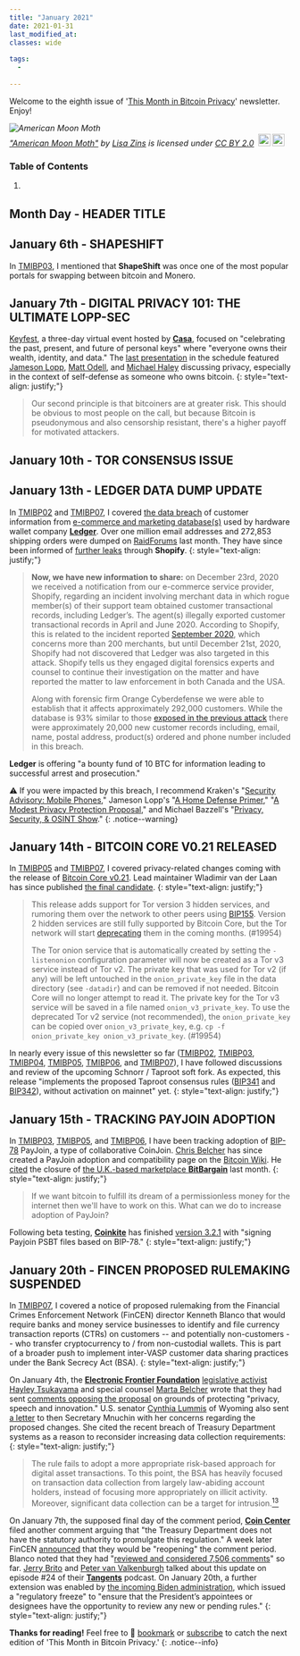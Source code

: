 ```yaml
---
title: "January 2021"
date: 2021-01-31
last_modified_at:
classes: wide
  
tags:
  - 
  
---
```


Welcome to the eighth issue of '[This Month in Bitcoin Privacy](https://enegnei.github.io/This-Month-In-Bitcoin-Privacy/about/)' newsletter. Enjoy!

<p style="font-size: 0.9rem;font-style: italic;"><img style="display: block;" src="https://live.staticflickr.com/4305/36188031625_21f0c346d7_b.jpg" alt="American Moon Moth"><a href="https://www.flickr.com/photos/94846844@N04/36188031625">"American Moon Moth"</a><span> by <a href="https://www.flickr.com/photos/94846844@N04">Lisa Zins</a></span> is licensed under <a href="https://creativecommons.org/licenses/by/2.0/?ref=ccsearch&atype=html" style="margin-right: 5px;">CC BY 2.0</a><a href="https://creativecommons.org/licenses/by/2.0/?ref=ccsearch&atype=html" target="_blank" rel="noopener noreferrer" style="display: inline-block;white-space: none;margin-top: 2px;margin-left: 3px;height: 22px !important;"><img style="height: inherit;margin-right: 3px;display: inline-block;" src="https://search.creativecommons.org/static/img/cc_icon.svg?image_id=afefab76-a2a7-44a1-a2ff-399bfbda7f14" /><img style="height: inherit;margin-right: 3px;display: inline-block;" src="https://search.creativecommons.org/static/img/cc-by_icon.svg" /></a></p>

### Table of Contents

1. 

## Month Day - HEADER TITLE

## January 6th - SHAPESHIFT

In [TMIBP03](https://enegnei.github.io/This-Month-In-Bitcoin-Privacy/August_2020/#august-8th---cross-chain-atomic-swaps-with-monero), I mentioned that **ShapeShift** was once one of the most popular portals for swapping between bitcoin and Monero.

## January 7th - DIGITAL PRIVACY 101: THE ULTIMATE LOPP-SEC

[Keyfest](https://keys.casa/keyfest), a three-day virtual event hosted by [**Casa**](https://twitter.com/CasaHODL), focused on "celebrating the past, present, and future of personal keys" where "everyone owns their wealth, identity, and data." The [last presentation](https://youtu.be/urWArN1reaM) in the schedule featured [Jameson Lopp](https://twitter.com/lopp/status/1350484559008301060), [Matt Odell](https://twitter.com/matt_odell), and [Michael Haley](https://twitter.com/rhizo_michael) discussing privacy, especially in the context of self-defense as someone who owns bitcoin.
{: style="text-align: justify;"}

> Our second principle is that bitcoiners are at greater risk. This should be obvious to most people on the call, but because Bitcoin is pseudonymous and also censorship resistant, there's a higher payoff for motivated attackers.

## January 10th - TOR CONSENSUS ISSUE

## January 13th - LEDGER DATA DUMP UPDATE

In [TMIBP02](https://enegnei.github.io/This-Month-In-Bitcoin-Privacy/July_2020/#july-29th---ledger-data-breach) and [TMIBP07](https://enegnei.github.io/This-Month-In-Bitcoin-Privacy/December_2020/#december-20th---ledger-data-dump), I covered [the data breach](https://www.ledger.com/addressing-the-july-2020-e-commerce-and-marketing-data-breach) of customer information from [e-commerce and marketing database(s)](https://support.ledger.com/hc/en-us/articles/360015559320-E-commerce-and-Marketing-data-breach-FAQ) used by hardware wallet company [**Ledger**](https://twitter.com/Ledger/status/1349375083891011591). Over one million email addresses and 272,853 shipping orders were dumped on [RaidForums](https://archive.is/RdBtk) last month. They have since been informed of [further leaks](https://www.ledger.com/blog/update-efforts-to-protect-your-data-and-prosecute-the-scammers) through **Shopify**.
{: style="text-align: justify;"}

> **Now, we have new information to share:** on December 23rd, 2020 we received a notification from our e-commerce service provider, Shopify, regarding an incident involving merchant data in which rogue member(s) of their support team obtained customer transactional records, including Ledger’s. The agent(s) illegally exported customer transactional records in April and June 2020. According to Shopify, this is related to the incident reported [September 2020](https://community.shopify.com/c/Shopify-Discussion/Incident-Update/td-p/888971), which concerns more than 200 merchants, but until December 21st, 2020, Shopify had not discovered that Ledger was also targeted in this attack. Shopify tells us they engaged digital forensics experts and counsel to continue their investigation on the matter and have reported the matter to law enforcement in both Canada and the USA.
>
> Along with forensic firm Orange Cyberdefense we were able to establish that it affects approximately 292,000 customers. While the database is 93% similar to those [exposed in the previous attack](https://support.ledger.com/hc/en-us/articles/360015559320-E-commerce-and-Marketing-data-breach-FAQ) there were approximately 20,000 new customer records including, email, name, postal address, product(s) ordered and phone number included in this breach.

**Ledger** is offering "a bounty fund of 10 BTC for information leading to successful arrest and prosecution."

:warning: If you were impacted by this breach, I recommend Kraken's "[Security Advisory: Mobile Phones](https://blog.kraken.com/post/219/security-advisory-mobile-phones/)," Jameson Lopp's "[A Home Defense Primer](https://blog.keys.casa/a-home-defense-primer/)," "[A Modest Privacy Protection Proposal](https://blog.lopp.net/modest-privacy-protection-proposal/)," and Michael Bazzell's "[Privacy, Security, & OSINT Show](https://podcasts.apple.com/us/podcast/200-stalking-doxing-and-online-harassment/id1165843330?i=1000504074121)."
{: .notice--warning}

## January 14th - BITCOIN CORE V0.21 RELEASED

In [TMIBP05](https://enegnei.github.io/This-Month-In-Bitcoin-Privacy/October_2020/#october-11th---bip155-and-tor-onions-v3) and [TMIBP07](https://enegnei.github.io/This-Month-In-Bitcoin-Privacy/December_2020/#december-23rd---release-candidate-testing), I covered privacy-related changes coming with the release of [Bitcoin Core v0.21](https://twitter.com/bitcoincoreorg/status/1349720304680054784). Lead maintainer Wladimir van der Laan has since published [the final candidate](https://lists.linuxfoundation.org/pipermail/bitcoin-core-dev/2021-January/000097.html).
{: style="text-align: justify;"}

> This release adds support for Tor version 3 hidden services, and rumoring them over the network to other peers using [BIP155](https://github.com/bitcoin/bips/blob/master/bip-0155.mediawiki). Version 2 hidden services are still fully supported by Bitcoin Core, but the Tor network will start [deprecating](https://blog.torproject.org/v2-deprecation-timeline) them in the coming months. (#19954)
>
> The Tor onion service that is automatically created by setting the `-listenonion` configuration parameter will now be created as a Tor v3 service instead of Tor v2. The private key that was used for Tor v2 (if any) will be left untouched in the `onion_private_key` file in the data directory (see `-datadir`) and can be removed if not needed. Bitcoin Core will no longer attempt to read it. The private key for the Tor v3 service will be saved in a file named `onion_v3_private_key`. To use the deprecated Tor v2 service (not recommended), the `onion_private_key` can be copied over `onion_v3_private_key`, e.g. `cp -f onion_private_key onion_v3_private_key`. (#19954)

In nearly every issue of this newsletter so far ([TMIBP02](https://enegnei.github.io/This-Month-In-Bitcoin-Privacy/July_2020/#july-24th---schnorr--taproot-activation), [TMIBP03](https://enegnei.github.io/This-Month-In-Bitcoin-Privacy/August_2020/#august-12th---schnorr-signaturecheckers), [TMIBP04](https://enegnei.github.io/This-Month-In-Bitcoin-Privacy/September_2020/#september-1st---smore-schnorr), [TMIBP05](https://enegnei.github.io/This-Month-In-Bitcoin-Privacy/October_2020/#october-14th---smore-schnorr-and-tapscript), [TMIBP06](https://enegnei.github.io/This-Month-In-Bitcoin-Privacy/November_2020/#november-27th---taproots-impact-on-bitcoin-privacy), and [TMIBP07](https://enegnei.github.io/This-Month-In-Bitcoin-Privacy/December_2020/#december-2nd---taproot-ring-signatures)), I have followed discussions and review of the upcoming Schnorr / Taproot soft fork. As expected, this release "implements the proposed Taproot consensus rules ([BIP341](https://github.com/bitcoin/bips/blob/master/bip-0341.mediawiki) and [BIP342](https://github.com/bitcoin/bips/blob/master/bip-0342.mediawiki)), without activation on mainnet" yet.
{: style="text-align: justify;"}

## January 15th - TRACKING PAYJOIN ADOPTION

In [TMIBP03](https://enegnei.github.io/This-Month-In-Bitcoin-Privacy/August_2020/#august-5th---payjoin-support-in-wasabi-and-joinmarket), [TMIBP05](https://enegnei.github.io/This-Month-In-Bitcoin-Privacy/October_2020/#october-13th---bip78-payjoin-receiver-in-joinmarket), and [TMIBP06](https://enegnei.github.io/This-Month-In-Bitcoin-Privacy/November_2020/#november-24th---coldcard-beta-payjoin-support), I have been tracking adoption of [BIP-78](https://github.com/bitcoin/bips/blob/master/bip-0078.mediawiki) PayJoin, a type of collaborative CoinJoin. [Chris Belcher](https://twitter.com/chris_belcher_/status/1350235096171864064) has since created a PayJoin adoption and compatibility page on the [Bitcoin Wiki](https://en.bitcoin.it/wiki/PayJoin_adoption). He [cited](https://lists.linuxfoundation.org/pipermail/bitcoin-dev/2021-January/018356.html) the closure of [the U.K.-based marketplace **BitBargain**](https://enegnei.github.io/This-Month-In-Bitcoin-Privacy/December_2020/#december-26th---a-best-guess-bitbargain-closes) last month.
{: style="text-align: justify;"}

> If we want bitcoin to fulfill its dream of a permissionless money for the internet then we'll have to work on this. What can we do to increase adoption of PayJoin?

Following beta testing, [**Coinkite**](https://twitter.com/COLDCARDwallet/status/1347587788082974722) has finished [version 3.2.1](https://blog.coinkite.com/version-3.2.1-released/) with "signing Payjoin PSBT files based on BIP-78."
{: style="text-align: justify;"}

## January 20th - FINCEN PROPOSED RULEMAKING SUSPENDED

In [TMIBP07](https://enegnei.github.io/This-Month-In-Bitcoin-Privacy/December_2020/#december-10th---the-patriot-act-share-it-all), I covered a notice of proposed rulemaking from the Financial Crimes Enforcement Network (FinCEN) director Kenneth Blanco that would require banks and money service businesses to identify and file currency transaction reports (CTRs) on customers -- and potentially non-customers -- who transfer cryptocurrency to / from non-custodial wallets. This is part of a broader push to implement inter-VASP customer data sharing practices under the Bank Secrecy Act (BSA).
{: style="text-align: justify;"}

On January 4th, the [**Electronic Frontier Foundation**](https://twitter.com/EFF/status/1346283097864585216) [legislative activist](https://www.eff.org/about/staff/hayley-tsukayama) [Hayley Tsukayama](https://twitter.com/htsuka) and special counsel [Marta Belcher](https://twitter.com/MartaBelcher) wrote that they had sent [comments opposing the proposal](https://www.eff.org/deeplinks/2021/01/eff-fincen-stop-pushing-more-financial-surveillance) on grounds of protecting "privacy, speech and innovation." U.S. senator [Cynthia Lummis](https://twitter.com/SenLummis/status/1349803923993931777) of Wyoming also sent [a letter](https://www.lummis.senate.gov/wp-content/uploads/Sen.-Lummis-Comment-Letter.pdf) to then Secretary Mnuchin with her concerns regarding the proposed changes. She cited the recent breach of Treasury Department systems as a reason to reconsider increasing data collection requirements:
{: style="text-align: justify;"}

> The rule fails to adopt a more appropriate risk-based approach for digital asset transactions. To this point, the BSA has heavily focused on transaction data collection from largely law-abiding account holders, instead of focusing more appropriately on illicit activity. Moreover, significant data collection can be a target for intrusion.[<sup>13</sup>](https://www.cnbc.com/2020/12/13/cyber-hack-on-us-treasury-by-foreign-government-.html)

On January 7th, the supposed final day of the comment period, [**Coin Center**](https://www.coincenter.org/coin-center-files-second-comment-in-fincen-rulemaking-challenging-its-authority-to-make-the-surveillance-rule/) filed another comment arguing that "the Treasury Department does not have the statutory authority to promulgate this regulation." A week later FinCEN [announced](https://www.fincen.gov/news/news-releases/fincen-extends-comment-period-rule-aimed-closing-anti-money-laundering) that they would be "reopening" the comment period. Blanco noted that they had "[reviewed and considered 7,506 comments](https://web.archive.org/web/20210114150938/https://public-inspection.federalregister.gov/2021-01016.pdf)" so far. [Jerry Brito](https://twitter.com/jerrybrito/status/1351639091012640773) and [Peter van Valkenburgh](https://twitter.com/valkenburgh/status/1347223648353005568) talked about this update on episode #24 of their [**Tangents**](https://coincenter.simplecast.com/episodes/fincen-backs-down-on-midnight-rulemaking) podcast. On January 20th, a further extension was enabled by [the incoming Biden administration](https://www.whitehouse.gov/briefing-room/presidential-actions/2021/01/20/regulatory-freeze-pending-review/), which issued a "regulatory freeze" to "ensure that the President’s appointees or designees have the opportunity to review any new or pending rules."
{: style="text-align: justify;"}

**Thanks for reading!** Feel free to :bookmark: [bookmark](https://enegnei.github.io/This-Month-In-Bitcoin-Privacy/feed.xml) or [subscribe](https://github.com/Enegnei/This-Month-In-Bitcoin-Privacy) to catch the next edition of 'This Month in Bitcoin Privacy.'
{: .notice--info}
